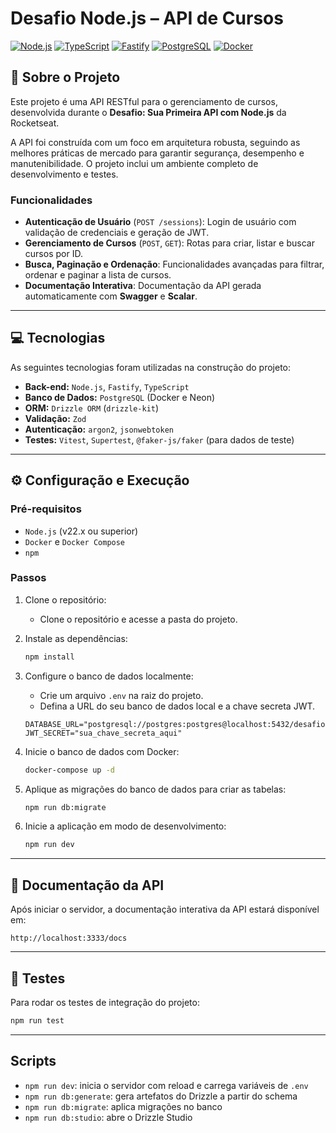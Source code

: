 # Desafio Node.js – API de Cursos

[![Node.js](https://img.shields.io/badge/Node.js-22.x-green)](https://nodejs.org/en/)
[![TypeScript](https://img.shields.io/badge/TypeScript-5.x-blue)](https://www.typescriptlang.org/)
[![Fastify](https://img.shields.io/badge/Fastify-5.x-darkblue)](https://www.fastify.io/)
[![PostgreSQL](https://img.shields.io/badge/PostgreSQL-17-blue)](https://www.postgresql.org/)
[![Docker](https://img.shields.io/badge/Docker-24.x-blue)](https://www.docker.com/)

## 📝 Sobre o Projeto

Este projeto é uma API RESTful para o gerenciamento de cursos, desenvolvida durante o **Desafio: Sua Primeira API com Node.js** da Rocketseat.

A API foi construída com um foco em arquitetura robusta, seguindo as melhores práticas de mercado para garantir segurança, desempenho e manutenibilidade. O projeto inclui um ambiente completo de desenvolvimento e testes.

### Funcionalidades

- **Autenticação de Usuário** (`POST /sessions`): Login de usuário com validação de credenciais e geração de JWT.
- **Gerenciamento de Cursos** (`POST`, `GET`): Rotas para criar, listar e buscar cursos por ID.
- **Busca, Paginação e Ordenação**: Funcionalidades avançadas para filtrar, ordenar e paginar a lista de cursos.
- **Documentação Interativa**: Documentação da API gerada automaticamente com **Swagger** e **Scalar**.

---

## 💻 Tecnologias

As seguintes tecnologias foram utilizadas na construção do projeto:

- **Back-end:** `Node.js`, `Fastify`, `TypeScript`
- **Banco de Dados:** `PostgreSQL` (Docker e Neon)
- **ORM:** `Drizzle ORM` (`drizzle-kit`)
- **Validação:** `Zod`
- **Autenticação:** `argon2`, `jsonwebtoken`
- **Testes:** `Vitest`, `Supertest`, `@faker-js/faker` (para dados de teste)

---

## ⚙️ Configuração e Execução

### Pré-requisitos

- `Node.js` (v22.x ou superior)
- `Docker` e `Docker Compose`
- `npm`

### Passos

1.  Clone o repositório:

    - Clone o repositório e acesse a pasta do projeto.

2.  Instale as dependências:

    ```bash
    npm install
    ```

3.  Configure o banco de dados localmente:

    - Crie um arquivo `.env` na raiz do projeto.
    - Defina a URL do seu banco de dados local e a chave secreta JWT.

    ```env
    DATABASE_URL="postgresql://postgres:postgres@localhost:5432/desafio"
    JWT_SECRET="sua_chave_secreta_aqui"
    ```

4.  Inicie o banco de dados com Docker:

    ```bash
    docker-compose up -d
    ```

5.  Aplique as migrações do banco de dados para criar as tabelas:

    ```bash
    npm run db:migrate
    ```

6.  Inicie a aplicação em modo de desenvolvimento:
    ```bash
    npm run dev
    ```

---

## 📄 Documentação da API

Após iniciar o servidor, a documentação interativa da API estará disponível em:

`http://localhost:3333/docs`

---

## 🧪 Testes

Para rodar os testes de integração do projeto:

```bash
npm run test
```

---

## Scripts

- `npm run dev`: inicia o servidor com reload e carrega variáveis de `.env`
- `npm run db:generate`: gera artefatos do Drizzle a partir do schema
- `npm run db:migrate`: aplica migrações no banco
- `npm run db:studio`: abre o Drizzle Studio
